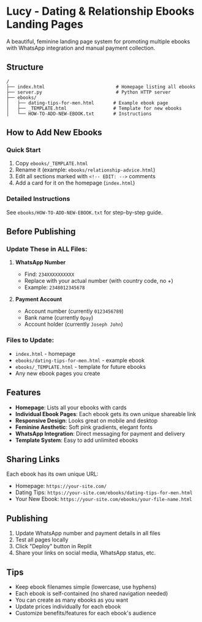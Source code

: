 # Lucy - Dating & Relationship Ebooks Landing Pages

A beautiful, feminine landing page system for promoting multiple ebooks with WhatsApp integration and manual payment collection.

## Structure

```
/
├── index.html                          # Homepage listing all ebooks
├── server.py                           # Python HTTP server
├── ebooks/
│   ├── dating-tips-for-men.html       # Example ebook page
│   ├── _TEMPLATE.html                 # Template for new ebooks
│   └── HOW-TO-ADD-NEW-EBOOK.txt       # Instructions
```

## How to Add New Ebooks

### Quick Start
1. Copy `ebooks/_TEMPLATE.html` 
2. Rename it (example: `ebooks/relationship-advice.html`)
3. Edit all sections marked with `<!-- EDIT: -->` comments
4. Add a card for it on the homepage (`index.html`)

### Detailed Instructions
See `ebooks/HOW-TO-ADD-NEW-EBOOK.txt` for step-by-step guide.

## Before Publishing

### Update These in ALL Files:

1. **WhatsApp Number**
   - Find: `234XXXXXXXXXX`
   - Replace with your actual number (with country code, no +)
   - Example: `2348012345678`

2. **Payment Account**
   - Account number (currently `0123456789`)
   - Bank name (currently `Opay`)
   - Account holder (currently `Joseph John`)

### Files to Update:
- `index.html` - homepage
- `ebooks/dating-tips-for-men.html` - example ebook
- `ebooks/_TEMPLATE.html` - template for future ebooks
- Any new ebook pages you create

## Features

- **Homepage**: Lists all your ebooks with cards
- **Individual Ebook Pages**: Each ebook gets its own unique shareable link
- **Responsive Design**: Looks great on mobile and desktop
- **Feminine Aesthetic**: Soft pink gradients, elegant fonts
- **WhatsApp Integration**: Direct messaging for payment and delivery
- **Template System**: Easy to add unlimited ebooks

## Sharing Links

Each ebook has its own unique URL:
- Homepage: `https://your-site.com/`
- Dating Tips: `https://your-site.com/ebooks/dating-tips-for-men.html`
- Your New Ebook: `https://your-site.com/ebooks/your-file-name.html`

## Publishing

1. Update WhatsApp number and payment details in all files
2. Test all pages locally
3. Click "Deploy" button in Replit
4. Share your links on social media, WhatsApp status, etc.

## Tips

- Keep ebook filenames simple (lowercase, use hyphens)
- Each ebook is self-contained (no shared navigation needed)
- You can create as many ebooks as you want
- Update prices individually for each ebook
- Customize benefits/features for each ebook's audience
